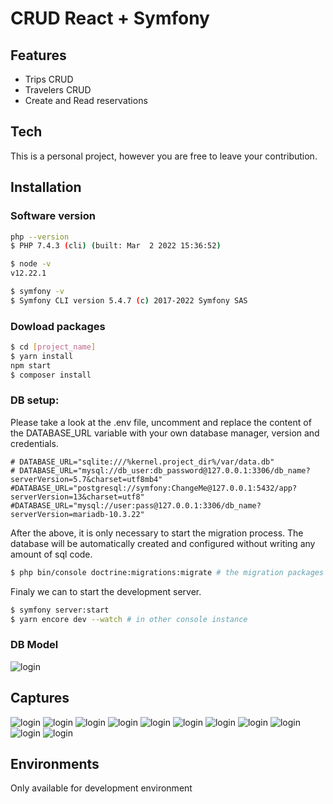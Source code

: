 # CRUD React + Symfony
## Features

- Trips CRUD 
- Travelers CRUD 
- Create and Read reservations

## Tech
This is a personal project, however you are free to leave your contribution.
## Installation
### Software version
```sh
php --version
$ PHP 7.4.3 (cli) (built: Mar  2 2022 15:36:52)

$ node -v
v12.22.1

$ symfony -v
$ Symfony CLI version 5.4.7 (c) 2017-2022 Symfony SAS
```

### Dowload packages

```sh
$ cd [project_name]
$ yarn install
npm start 
$ composer install
```
### DB setup:

Please take a look at the .env file, uncomment and replace the content of the DATABASE_URL variable with your own database manager, version and credentials. 
```env
# DATABASE_URL="sqlite:///%kernel.project_dir%/var/data.db"
# DATABASE_URL="mysql://db_user:db_password@127.0.0.1:3306/db_name?serverVersion=5.7&charset=utf8mb4"
#DATABASE_URL="postgresql://symfony:ChangeMe@127.0.0.1:5432/app?serverVersion=13&charset=utf8"
#DATABASE_URL="mysql://user:pass@127.0.0.1:3306/db_name?serverVersion=mariadb-10.3.22"
```
After the above, it is only necessary to start the migration process. The database will be automatically created and configured without writing any amount of sql code.
```sh
$ php bin/console doctrine:migrations:migrate # the migration packages were installed in the previous part
```
Finaly we can to start the development server.
```sh
$ symfony server:start
$ yarn encore dev --watch # in other console instance
```

### DB Model
![login](../githubImages/db.png)



## Captures

![login](../githubImages/captura1.png)
![login](../githubImages/captura2.png)
![login](../githubImages/captura3.png)
![login](../githubImages/captura4.png)
![login](../githubImages/captura5.png)
![login](../githubImages/captura6.png)
![login](../githubImages/captura7.png)
![login](../githubImages/captura8.png)
![login](../githubImages/captura9.png)
![login](../githubImages/captura10.png)
![login](../githubImages/captura11.png)


## Environments
Only available for development environment



